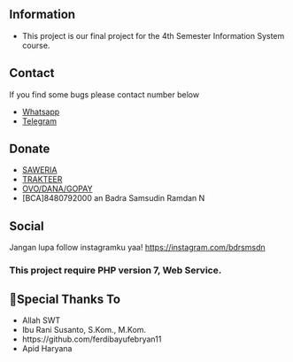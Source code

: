 ## Information

- This project is our final project for the 4th Semester Information System course.

## Contact

If you find some bugs please contact number below

- [Whatsapp](https://wa.me/6281281817375)
- [Telegram](https://t.me/bdrsmsdn)

## Donate

- [SAWERIA](https://saweria.co/bdrsmsdn)
- [TRAKTEER](https://trakteer.id/bdrsmsdn)
- [OVO/DANA/GOPAY](081281817375)
- [BCA]8480792000 an Badra Samsudin Ramdan N

## Social

Jangan lupa follow instagramku yaa! https://instagram.com/bdrsmsdn

### This project require PHP version 7, Web Service.

## 🙏Special Thanks To

<ul>
<li>Allah SWT<br>
<li>Ibu Rani Susanto, S.Kom., M.Kom.<br>
<li>https://github.com/ferdibayufebryan11<br>
<li>Apid Haryana<br>
</li>
